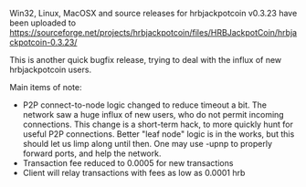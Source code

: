 Win32, Linux, MacOSX and source releases for hrbjackpotcoin v0.3.23 have been uploaded to
https://sourceforge.net/projects/hrbjackpotcoin/files/HRBJackpotCoin/hrbjackpotcoin-0.3.23/

This is another quick bugfix release, trying to deal with the influx of new hrbjackpotcoin users.

Main items of note:

* P2P connect-to-node logic changed to reduce timeout a bit.  The network saw a huge influx of new users, who do not permit incoming connections.  This change is a short-term hack, to more quickly hunt for useful P2P connections.  Better "leaf node" logic is in the works, but this should let us limp along until then.  One may use -upnp to properly forward ports, and help the network.
* Transaction fee reduced to 0.0005 for new transactions
* Client will relay transactions with fees as low as 0.0001 hrb
